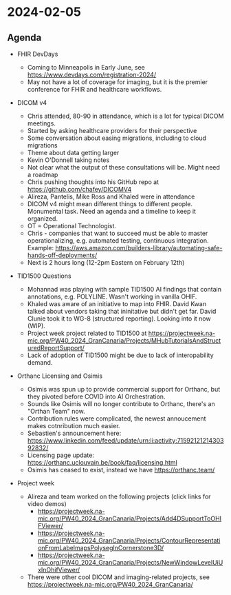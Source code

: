# 2024-02-05

## Agenda
- FHIR DevDays
  - Coming to Minneapolis in Early June, see https://www.devdays.com/registration-2024/
  - May not have a lot of coverage for imaging, but it is the premier conference for FHIR and healthcare workflows.

- DICOM v4
  - Chris attended, 80-90 in attendance, which is a lot for typical DICOM meetings.
  - Started by asking healthcare providers for their perspective
  - Some conversation about easing migrations, including to cloud migrations
  - Theme about data getting larger
  - Kevin O'Donnell taking notes
  - Not clear what the output of these consultations will be. Might need a roadmap
  - Chris pushing thoughts into his GitHub repo at https://github.com/chafey/DICOMV4
  - Alireza, Pantelis, Mike Ross and Khaled were in attendance
  - DICOM v4 might mean different things to different people. Monumental task. Need an agenda and a timeline to keep it organized. 
  - OT = Operational Technologist.
  - Chris - companies that want to succeed must be able to master operationalizing, e.g. automated testing, continuous integration. Example: https://aws.amazon.com/builders-library/automating-safe-hands-off-deployments/
  - Next is 2 hours long (12-2pm Eastern on February 12th)

- TID1500 Questions
  - Mohannad was playing with sample TID1500 AI findings that contain annotations, e.g. POLYLINE. Wasn't working in vanilla OHIF. 
  - Khaled was aware of an initiative to map into FHIR. David Kwan talked about vendors taking that ininitative but didn't get far. David Clunie took it to WG-8 (structured reporting). Looking into it now (WIP).
  - Project week project related to TID1500 at https://projectweek.na-mic.org/PW40_2024_GranCanaria/Projects/MHubTutorialsAndStructuredReportSupport/
  - Lack of adoption of TID1500 might be due to lack of interopability demand.

- Orthanc Licensing and Osimis
  - Osimis was spun up to provide commercial support for Orthanc, but they pivoted before COVID into AI Orchestration.
  - Sounds like Osimis will no longer contribute to Orthanc, there's an "Orthan Team" now.
  - Contribution rules were complicated, the newest annoucement makes cotnribution much easier.
  - Sebastien's announcement here: https://www.linkedin.com/feed/update/urn:li:activity:7159212121430392832/
  - Licensing page update: https://orthanc.uclouvain.be/book/faq/licensing.html
  - Osimis has ceased to exist, instead we have https://orthanc.team/

- Project week
  - Alireza and team worked on the following projects (click links for video demos)
    - https://projectweek.na-mic.org/PW40_2024_GranCanaria/Projects/Add4DSupportToOHIFViewer/
    - https://projectweek.na-mic.org/PW40_2024_GranCanaria/Projects/ContourRepresentationFromLabelmapsPolysegInCornerstone3D/
    - https://projectweek.na-mic.org/PW40_2024_GranCanaria/Projects/NewWindowLevelUiUxInOhifViewer/
  - There were other cool DICOM and imaging-related projects, see https://projectweek.na-mic.org/PW40_2024_GranCanaria/
